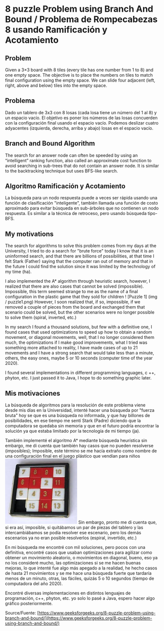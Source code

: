 # 8 puzzle Problem using Branch And Bound / Problema de Rompecabezas 8 usando Ramificación y Acotamiento

## Problem
Given a 3×3 board with 8 tiles (every tile has one number from 1 to 8) and one empty space. The objective is to place the numbers on tiles to match final configuration using the empty space. We can slide four adjacent (left, right, above and below) tiles into the empty space.

## Problema
Dado un tablero de 3x3 con 8 losas (cada losa tiene un número del 1 al 8) y un espacio vacío. El objetivo es poner los números de las losas concuerden con la configuración final usando el espacio vacío. Podemos deslizar cuatro adyacentes (izquierda, derecha, arriba y abajo) losas en el espacio vacío.

## Branch and Bound Algorithm
The search for an answer node can often be speeded by using an “intelligent” ranking function, also called an approximate cost function to avoid searching in sub-trees that do not contain an answer node. It is similar to the backtracking technique but uses BFS-like search.

## Algoritmo Ramificación y Acotamiento
La búsqueda para un nodo respuesta puede a veces ser rápida usando una función de clasificación "inteligente", también llamada una función de costo aproximado para evitar búsqueda en sub-árboles que no contienen un nodo respuesta. Es similar a la técnica de retroceso, pero usando búsqueda tipo-BFS.

## My motivations
The search for algorithms to solve this problem comes from my days at the University, I tried to do a search for "brute force" today I know that it is an uninformed search, and that there are billions of possibilities, at that time I felt Stark (Father) saying that the computer ran out of memory and that in the future I could find the solution since it was limited by the technology of my time (ha).

I also implemented the A* algorithm through heuristic search, however, I realized that there are also cases that cannot be solved (impossible). Impossible, this term seemed strange to me as the name of a final configuration in the plastic game that they sold for children
! [Puzzle 1] (img / puzzle1.png)
However, I soon realized that, if so, impossible, if we removed a couple of pieces from the board and exchanged them that scenario could be solved, but the other scenarios were no longer possible to solve them (spiral, inverted, etc.)

In my search I found a thousand solutions, but few with a definitive one, I found cases that used optimizations to speed up how to obtain a random movement, or diagonal movements, well, that I no longer considered them much, the optimizations if I make good improvements, what I tried was something more attached to reality, I have made cases of up to 21 movements and I have a strong search that would take less than a minute, others, the easy ones, maybe 5 or 10 seconds (computer time of the year 2020).

I found several implementations in different programming languages, c ++, phyton, etc. I just passed it to Java, I hope to do something graphic later.

## Mis motivaciones
La búsqueda de algoritmos para la resolución de este problema viene desde mis días en la Universidad, intenté hacer una búsqueda por "fuerza bruta" hoy se que es una búsqueda no informada, y que hay billones de posibilidades, en ese tiempo me sentí Stark (Padre) diciendo que la computadora se quedaba sin memoria y que en el futuro podría encontrar la solución ya que estaba limitado por la tecnología de mi tiempo (ja). 

También implementé el algoritmo A* mediante búsqueda heurística sin embargo, me di cuenta que también hay casos que no pueden resolverse (imposibles); Imposible, este término se me hacía extraño como nombre de una configuración final en el juego plástico que vendían para niños 
![Rompecabezas 1](img/puzzle.png)
Sin embargo, pronto me di cuenta que, si era así, imposible, si quitábamos un par de piezas del tablero y las intercambiábamos se podía resolver ese escenario, pero los demás escenarios ya no eran posible resolverlos  (espiral, invertido, etc.)

En mi búsqueda me encontré con mil soluciones, pero pocos con una definitiva, encontré casos que usaban optimizaciones para agilizar como obtener un movimiento aleatorio, o movimientos en diagonal, bueno, eso ya no los consideré mucho, las optimizaciones si se me hacen buenas mejoras, lo que intenté fue algo más apegado a la realidad, he hecho casos de hasta 21 movimientos y se me hace una búsqueda fuerte que tardaría menos de un minuto, otras, las fáciles, quizás 5 o 10 segundos (tiempo de computadora del año 2020).

Encontré diversas implementaciones en distintos lenguajes de programación, c++, phyton, etc. yo solo lo pasé a Java, espero hacer algo gráfico posteriormente.

Source/Fuente:
[https://www.geeksforgeeks.org/8-puzzle-problem-using-branch-and-bound/](https://www.geeksforgeeks.org/8-puzzle-problem-using-branch-and-bound/)
